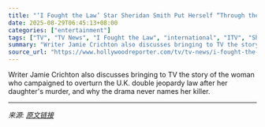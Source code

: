 ```yaml
---
title: "‘I Fought the Law’ Star Sheridan Smith Put Herself “Through the Wringer” to Do Ann Ming’s Story Justice"
date: 2025-08-29T06:45:13+08:00
categories: ["entertainment"]
tags: ["TV", "TV News", "I Fought the Law", "international", "ITV", "Sheridan Smith"]
summary: "Writer Jamie Crichton also discusses bringing to TV the story of the woman who campaigned to overturn the U.K. double jeopardy law after her daughter's murder, and why the drama never names her killer"
source_url: "https://www.hollywoodreporter.com/tv/tv-news/i-fought-the-law-sheridan-smith-interview-ann-ming-itv-show-1236353644/"
---
```


Writer Jamie Crichton also discusses bringing to TV the story of the woman who campaigned to overturn the U.K. double jeopardy law after her daughter's murder, and why the drama never names her killer.

---

*来源: [原文链接](https://www.hollywoodreporter.com/tv/tv-news/i-fought-the-law-sheridan-smith-interview-ann-ming-itv-show-1236353644/)*
